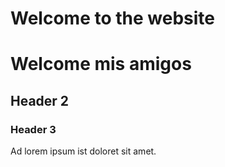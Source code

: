 # Welcome to the website
# Welcome mis amigos
## Header 2
### Header 3
Ad lorem ipsum ist doloret sit amet.
